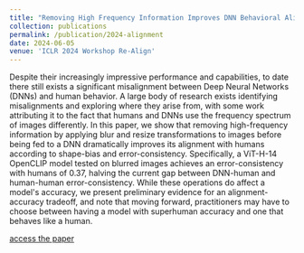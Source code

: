 ```yaml
---
title: "Removing High Frequency Information Improves DNN Behavioral Alignment"
collection: publications
permalink: /publication/2024-alignment
date: 2024-06-05
venue: 'ICLR 2024 Workshop Re-Align'
---
```

Despite their increasingly impressive performance and capabilities, to date there still exists a significant misalignment between Deep Neural Networks (DNNs) and human behavior. A large body of research exists identifying misalignments and exploring where they arise from, with some work attributing it to the fact that humans and DNNs use the frequency spectrum of images differently. In this paper, we show that removing high-frequency information by applying blur and resize transformations to images before being fed to a DNN dramatically improves its alignment with humans according to shape-bias and error-consistency. Specifically, a ViT-H-14 OpenCLIP model tested on blurred images achieves an error-consistency with humans of 0.37, halving the current gap between DNN-human and human-human error-consistency. While these operations do affect a model's accuracy, we present preliminary evidence for an alignment-accuracy tradeoff, and note that moving forward, practitioners may have to choose between having a model with superhuman accuracy and one that behaves like a human.

[access the paper](https://openreview.net/forum?id=Ho0x9DgdZw)